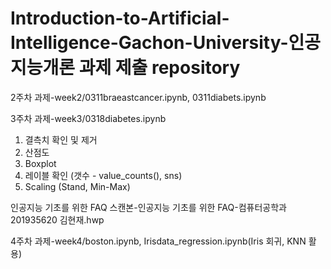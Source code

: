 # Introduction-to-Artificial-Intelligence-Gachon-University-인공지능개론 과제 제출 repository
2주차 과제-week2/0311braeastcancer.ipynb, 0311diabets.ipynb

3주차 과제-week3/0318diabetes.ipynb
1. 결측치 확인 및 제거
2. 산점도
3. Boxplot
4. 레이블 확인 (갯수 - value_counts(), sns)
5. Scaling (Stand, Min-Max)

인공지능 기초를 위한 FAQ 스캔본-인공지능 기초를 위한 FAQ-컴퓨터공학과 201935620 김현재.hwp

4주차 과제-week4/boston.ipynb, Irisdata_regression.ipynb(Iris 회귀, KNN 활용)
